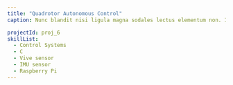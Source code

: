 ```yaml
---
title: "Quadrotor Autonomous Control"
caption: Nunc blandit nisi ligula magna sodales lectus elementum non. Integer id venenatis velit.

projectId: proj_6
skillList:
  - Control Systems
  - C
  - Vive sensor
  - IMU sensor
  - Raspberry Pi
---
```


